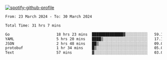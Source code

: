 [![spotify-github-profile](https://spotify-github-profile.vercel.app/api/view?uid=313pysyt3uxkjdidtiuvzf7nrnnu&cover_image=true&theme=natemoo-re&show_offline=false&background_color=121212&interchange=false&bar_color=53b14f&bar_color_cover=false)](https://spotify-github-profile.vercel.app/api/view?uid=313pysyt3uxkjdidtiuvzf7nrnnu&redirect=true)

<!--START_SECTION:waka-->

```txt
From: 23 March 2024 - To: 30 March 2024

Total Time: 31 hrs 7 mins

Go                     18 hrs 23 mins  ██████████████▓░░░░░░░░░░   59.11 %
YAML                   5 hrs 20 mins   ████▒░░░░░░░░░░░░░░░░░░░░   17.16 %
JSON                   2 hrs 48 mins   ██▒░░░░░░░░░░░░░░░░░░░░░░   09.04 %
protobuf               1 hr 34 mins    █▒░░░░░░░░░░░░░░░░░░░░░░░   05.07 %
Text                   57 mins         ▓░░░░░░░░░░░░░░░░░░░░░░░░   03.09 %
```

<!--END_SECTION:waka-->
